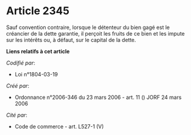 # Article 2345

Sauf convention contraire, lorsque le détenteur du bien gagé est le créancier de la dette garantie, il perçoit les fruits de
ce bien et les impute sur les intérêts ou, à défaut, sur le capital de la dette.

**Liens relatifs à cet article**

_Codifié par_:

  - Loi n°1804-03-19

_Créé par_:

  - Ordonnance n°2006-346 du 23 mars 2006 - art. 11 () JORF 24 mars 2006

_Cité par_:

  - Code de commerce - art. L527-1 (V)
